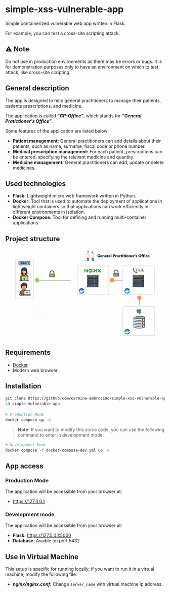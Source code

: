 # simple-xss-vulnerable-app 
Simple containerized vulnerable web app written in Flask. 

For example, you can test a cross-site scripting attack.

## ⚠️ Note
Do not use in production environments as there may be errors or bugs. 
It is for demonstration purposes only to have an environment on which to test attack, like cross-site scripting.

## General description

The app is designed to help general practitioners to manage their patients, patients prescriptions, and medicine.

The application is called ***"GP-Office"***, which stands for ***"General Pratictioner's Office"***.

Some features of the application are listed below:
- **Patient management:** General practitioners can add details about their patients, such as name, surname, fiscal code or phone number.
- **Medical prescription management:** For each patient, prescriptions can be entered, specifying the relevant medicine and quantity.
- **Medicine management:** General practitioners can add, update or delete medicines.

## Used technologies
- **Flask:** Lightweight micro web framework written in Python.
- **Docker:** Tool that is used to automate the deployment of applications in lightweight containers so that applications can work efficiently in different environments in isolation.
- **Docker Compose:** Tool for defining and running multi-container applications.

## Project structure
![](./app/static/images/ProjectStructure.gif)

## Requirements
- [Docker](https://www.docker.com/)
- Modern web browser

## Installation
``` bash
git clone https://github.com/carmine-ambrosino/simple-xss-vulnerable-app.git
cd simple-vulnerable-app

# Production Mode
docker compose up -d
```
> **Note:** If you want to modify this sorce code, you can use the following command to enter in development mode:
``` bash
# Development Mode
docker compose -f docker-compose-dev.yml up -d
```

## App access
### Production Mode
The application will be accessible from your browser at:
- https://127.0.0.1

### Development mode
The application will be accessible from your browser at:
- **Flask:** https://127.0.0.1:5000
- **Database:** Avaible on port 5432

## Use in Virtual Machine
This setup is specific for running locally; if you want to run it in a
virtual machine, modify the following file:
- ***nginx/nginx.conf*:** Change `server_name` with virtual machine ip address. 


